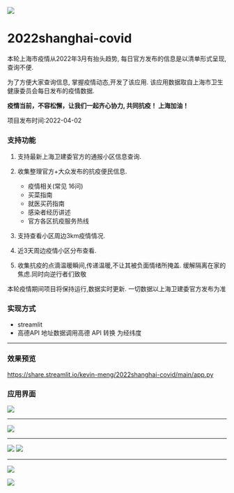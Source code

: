 ![](https://files.mdnice.com/user/5656/11a2cfa7-4d72-48d1-aa90-4811ab317ca5.png)
# 2022shanghai-covid

本轮上海市疫情从2022年3月有抬头趋势, 每日官方发布的信息是以清单形式呈现,查询不便. 

为了方便大家查询信息, 掌握疫情动态,开发了该应用.
该应用数据取自上海市卫生健康委员会每日发布的疫情数据.

**疫情当前，不容松懈，让我们一起齐心协力, 共同抗疫！ 上海加油！**

项目发布时间:2022-04-02

### 支持功能

1. 支持最新上海卫建委官方的通报小区信息查询.
2. 收集整理官方+大众发布的抗疫便民信息.
    - 疫情相关(常见 16问)
    - 买菜指南
    - 就医买药指南
    - 感染者经历讲述
    - 官方各区抗疫服务热线
    
3. 支持查看小区周边3km疫情情况.
4. 近3天周边疫情小区分布查看.
5. 收集抗疫的点滴温暖瞬间,传递温暖,不让其被负面情绪所掩盖. 缓解隔离在家的焦虑.同时向逆行者们致敬

本轮疫情期间项目将保持运行,数据实时更新.
一切数据以上海卫建委官方发布为准


### 实现方式
 - streamlit
 - 高德API
  地址数据调用高德 API 转换 为经纬度
****
### 效果预览

https://share.streamlit.io/kevin-meng/2022shanghai-covid/main/app.py



### 应用界面

![](https://files.mdnice.com/user/5656/b20ec877-9b31-4f0a-a9a3-e111e61a592c.png)

---

![](https://files.mdnice.com/user/5656/9b31d935-2092-47c9-ba09-829250f68ec0.png)

---

![](https://files.mdnice.com/user/5656/6ccf783d-a6f4-4e86-92ca-e0a435bdf366.png)
![](https://files.mdnice.com/user/5656/af4ce6dd-105c-4655-99c0-fda26635dac8.png)

---

![](https://files.mdnice.com/user/5656/0d47f5e9-6286-41af-9b4d-0c4fc7d98291.png)

![](https://files.mdnice.com/user/5656/f5843fa6-2aaa-410c-bba7-48b83f6e22be.png)
